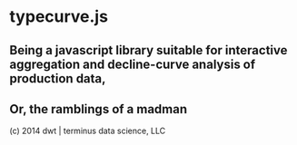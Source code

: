 # typecurve.js
## Being a javascript library suitable for interactive aggregation and decline-curve analysis of production data,
## Or, the ramblings of a madman

(c) 2014 dwt | terminus data science, LLC
